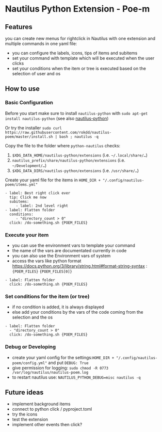 # Nautilus Python Extension - Poe-m

## Features
you can create new menus for rightclick in Nautilus with one extension and multiple commands in one yaml file:

- you can configure the labels, icons, tips of items and subitems
- set your command with template which will be executed when the user clicks
- set your conditions when the item or tree is executed based on the selection of user and os

## How to use

### Basic Configuration

Before you start make sure to install `nautilus-python` with `sudo apt-get install nautilus-python` (see also [nautilus-python](https://gitlab.gnome.org/GNOME/nautilus-python))

Or try the installer `sudo curl https://raw.githubusercontent.com/rokdd/nautilus-poem/master/install.sh | bash ; nautilus -q`

Copy the file to the folder where `python-nautilus` checks:

 1. `$XDG_DATA_HOME/nautilus-python/extensions` (i.e. `~/.local/share/…`)
 2. `nautilus_prefix/share/nautilus-python/extensions` (i.e. `~/Development/…`)
 3. `$XDG_DATA_DIRS/nautilus-python/extensions` (i.e. `/usr/share/…`)


Create your yaml file for the items in `HOME_DIR + "/.config/nautilus-poem/items.yml"`

```
- label: Best right click ever
  tip: Click me now
  subitems:
     - label: 2nd level right
- label: Flatten folder
  conditions:
     - "directory_count > 0"
  click: /do-something.sh {POEM_FILES}
```

### Execute your item

- you can use the environment vars to template your command
- the name of the vars are documentated currently in code
- you can also use the Environment vars of system
- access the vars like python format https://docs.python.org/3/library/string.html#format-string-syntax : `{POEM_FILES}` `{POEM_FILES[0]}`

```
- label: Flatten folder
  click: /do-something.sh {POEM_FILES}
```


### Set conditions for the item (or tree)

- if no condition is added, it is always displayed
- else add your conditions by the vars of the code coming from the selection and the os

```
- label: Flatten folder
  - "directory_count > 0"
  click: /do-something.sh {POEM_FILES}
```


### Debug or Developing

- create your yaml config for the settings:`HOME_DIR + "/.config/nautilus-poem/config.yml"` and put `DEBUG: True`
- give permission for logging: `sudo chmod -R 0773 /var/log/nautilus/nautilus-poem.log`
- to restart nautilus use: `NAUTILUS_PYTHON_DEBUG=misc nautilus -q`

## Future ideas

- implement background items
- connect to python click / pyproject.toml
- try the icons
- test the extension
- implement other events then click?
